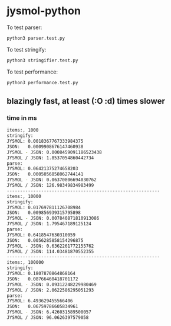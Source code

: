 # jysmol-python

To test parser:

```bash
python3 parser.test.py
```

To test stringify:

```bash
python3 stringifier.test.py
```

To test performance:

```bash
python3 performance.test.py
```

## blazingly fast, at least (:O :d) times slower
### time in ms

```bash
items:, 1000
stringify:
JYSMOL: 0.0018367767333984375
JSON:   0.0009908676147460938
JYSMOL - JSON: 0.0008459091186523438
JYSMOL / JSON: 1.8537054860442734
parse:
JYSMOL: 0.06421375274658203
JSON:   0.0005056858062744141
JYSMOL - JSON: 0.06370806694030762
JYSMOL / JSON: 126.98349834983499
----------------------------------------------------------
items:, 10000
stringify:
JYSMOL: 0.017697811126708984
JSON:   0.009856939315795898
JYSMOL - JSON: 0.007840871810913086
JYSMOL / JSON: 1.795467189125124
parse:
JYSMOL: 0.6418547630310059
JSON:   0.0056285858154296875
JYSMOL - JSON: 0.6362261772155762
JYSMOL / JSON: 114.03481870552355
----------------------------------------------------------
items:, 100000
stringify:
JYSMOL: 0.1807870864868164
JSON:   0.08766460418701172
JYSMOL - JSON: 0.09312248229980469
JYSMOL / JSON: 2.0622586295051293
parse:
JYSMOL: 6.493629455566406
JSON:   0.06759786605834961
JYSMOL - JSON: 6.426031589508057
JYSMOL / JSON: 96.0626397579058
```
